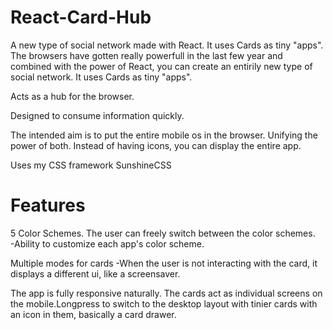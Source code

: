 # React-Card-Hub

A new type of social network made with React. It uses Cards as tiny "apps". The browsers have gotten really powerfull in the last few year and combined with the power of React, you can create an entirily new type of social network. It uses Cards as tiny "apps". 

Acts as a hub for the browser.

Designed to consume information quickly.    

The intended aim is to put the entire mobile os in the browser. Unifying the power of both. Instead of having icons, you can display the entire app. 

Uses my CSS framework SunshineCSS

# Features

5 Color Schemes. The user can freely switch between the color schemes.  
-Ability to customize each app's color scheme.  

Multiple modes for cards
-When the user is not interacting with the card, it displays a different ui, like a screensaver. 


The app is fully responsive naturally. The cards act as individual screens on the mobile.Longpress to switch to the desktop layout with tinier cards with an icon in them, basically a card drawer. 

